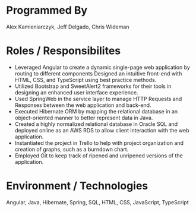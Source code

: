 # Programmed By
Alex Kamieniarczyk, Jeff Delgado, Chris Wideman

# Roles / Responsibilites
* Leveraged Angular to create a dynamic single-page web application by routing to different components Designed an intuitive front-end with HTML, CSS, and TypeScript using best practice methods. 
* Utilized Bootstrap and SweetAlert2 frameworks for their tools in designing an enhanced user interface experience. 
* Used SpringWeb in the service layer to manage HTTP Requests and Responses between the web application and back-end. 
* Executed Hibernate ORM by mapping the relational database in an object-oriented manner to better represent data in Java. 
* Created a highly normalized relational database in Oracle SQL and deployed online as an AWS RDS to allow client interaction with the web application. 
* Instantiated the project in Trello to help with project organization and creation of graphs, such as a burndown chart. 
* Employed Git to keep track of ripened and unripened versions of the application.

# Environment / Technologies
Angular, Java, Hibernate, Spring, SQL, HTML, CSS, JavaScript, TypeScript
